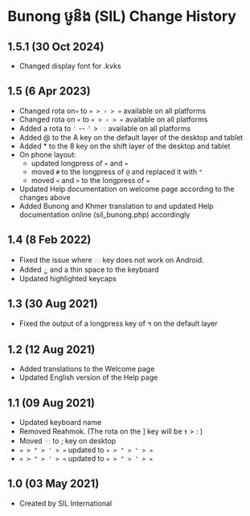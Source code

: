 Bunong ឞូន៝ង (SIL) Change History
=======================

1.5.1 (30 Oct 2024)
------------------
* Changed display font for .kvks

1.5 (6 Apr 2023)
-----------------

* Changed rota on`»` to `» > › > »` available on all platforms
* Changed rota on `«` to `« > ‹ > «` available on all platforms
* Added a rota to `់` -- ់ >  ៈ available on all platforms
* Added @ to the A key on the default layer of the desktop and tablet
* Added * to the 8 key on the shift layer of the desktop and tablet
* On phone layout:
	* updated longpress of `«` and `»`
	* moved `#` to the longpress of `@` and replaced it with `"`
	* moved `<` and `>` to the longpress of `=`
* Updated Help documentation on welcome page according to the changes above
* Added Bunong and Khmer translation to and updated Help documentation online (sil_bunong.php) accordingly 


1.4 (8 Feb 2022)
-----------------

* Fixed the issue where ៈ key does not work on Android. 
* Added ួ  and a thin space to the keyboard
* Updated highlighted keycaps

1.3 (30 Aug 2021)
-----------------

* Fixed the output of a longpress key of ។ on the default layer

1.2 (12 Aug 2021)
-----------------

* Added translations to the Welcome page
* Updated English version of the Help page

1.1 (09 Aug 2021)
-----------------

* Updated keyboard name
* Removed Reahmok. (The rota on the ] key will be ៖ > : )
* Moved ៈ to ; key​ on desktop
* `» > " > ' > »` updated to `» > " > ' > »`
* `« > " > ' > «` updated to `« > " > ' > «`

1.0 (03 May 2021)
-----------------

* Created by SIL International
